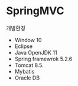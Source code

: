 # SpringMVC

개발환경
+ Window 10
+ Eclipse
+ Java OpenJDK 11
+ Spring framewrok 5.2.6
+ Tomcat 8.5.
+ Mybatis
+ Oracle DB 



